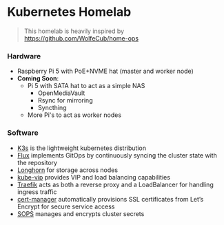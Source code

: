 # Kubernetes Homelab

> This homelab is heavily inspired by https://github.com/WolfeCub/home-ops

### Hardware

- Raspberry Pi 5 with PoE+NVME hat (master and worker node)
- **Coming Soon**:
    -   Pi 5 with SATA hat to act as a simple NAS
        - OpenMediaVault
        - Rsync for mirroring
        - Syncthing
    -   More Pi's to act as worker nodes

### Software

- [K3s](https://k3s.io/) is the lightweight kubernetes distribution
- [Flux](https://fluxcd.io/) implements GitOps by continuously syncing the cluster state with the repository
- [Longhorn](https://longhorn.io/) for storage across nodes
- [kube-vip](https://kube-vip.io/) provides VIP and load balancing capabilities
- [Traefik](https://traefik.io/traefik/) acts as both a reverse proxy and a LoadBalancer for handling ingress traffic
- [cert-manager](https://cert-manager.io/) automatically provisions SSL certificates from Let’s Encrypt for secure service access
- [SOPS](https://github.com/mozilla/sops) manages and encrypts cluster secrets

